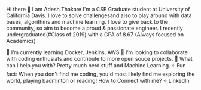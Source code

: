 Hi there 👋 I am Adesh Thakare
I'm a CSE Graduate student at University of California Davis. I love to solve challengesand also to play around with data bases, algorithms and machine learning. I love to give back to the community, so aim to become a proud & passionate engineer. I recently undergraduated(#Class of 2019) with a GPA of 8.67 (Always focused on Academics)

🌱 I’m currently learning Docker, Jenkins, AWS
👯 I’m looking to collaborate with coding enthusiats and contribute to more open souce projects.
💬 What can I help you with? Pretty much nerd stuff and Machine Learning.
⚡ Fun fact: When you don't find me coding, you'd most likely find me exploring the world, playing badminton or reading!
How to Connect with me? ⭐ LinkedIn 

